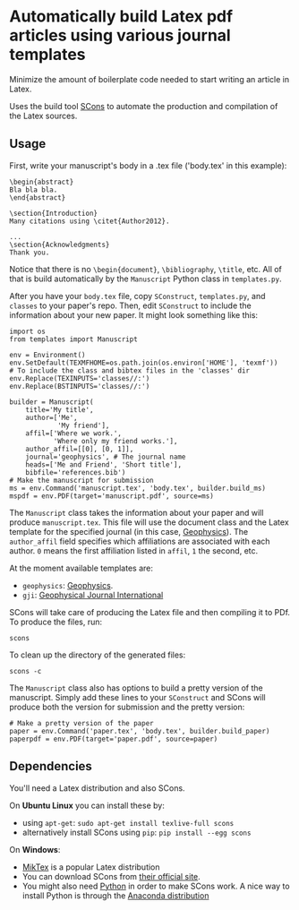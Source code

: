 # Automatically build Latex pdf articles using various journal templates

Minimize the amount of boilerplate code
needed to start writing an article in Latex.

Uses the build tool [SCons](http://www.scons.org/) to automate the
production and compilation of the Latex sources.

## Usage

First, write your manuscript's body in a .tex file ('body.tex' in this
example):

    \begin{abstract}
    Bla bla bla.
    \end{abstract}

    \section{Introduction}
    Many citations using \citet{Author2012}.

    ...
    \section{Acknowledgments}
    Thank you.

Notice that there is no `\begin{document}`, `\bibliography`, `\title`, etc.
All of that is build automatically by the `Manuscript` Python class in
`templates.py`.

After you have your `body.tex` file, copy `SConstruct`, `templates.py`, and
`classes` to your paper's repo. Then, edit `SConstruct` to include the
information about your new paper. It might look something like this:

    import os
    from templates import Manuscript

    env = Environment()
    env.SetDefault(TEXMFHOME=os.path.join(os.environ['HOME'], 'texmf'))
    # To include the class and bibtex files in the 'classes' dir
    env.Replace(TEXINPUTS='classes//:')
    env.Replace(BSTINPUTS='classes//:')

    builder = Manuscript(
        title='My title',
        author=['Me',
                'My friend'],
        affil=['Where we work.',
               'Where only my friend works.'],
        author_affil=[[0], [0, 1]],
        journal='geophysics', # The journal name
        heads=['Me and Friend', 'Short title'],
        bibfile='references.bib')
    # Make the manuscript for submission
    ms = env.Command('manuscript.tex', 'body.tex', builder.build_ms)
    mspdf = env.PDF(target='manuscript.pdf', source=ms)

The `Manuscript` class takes the information about your paper and will produce
`manuscript.tex`. This file will use the document class and the Latex template
for the specified journal (in this case,
[Geophysics](http://library.seg.org/journal/gpysa7)).
The `author_affil` field specifies which affiliations are associated with each
author. `0` means the first affiliation listed in `affil`, `1` the second, etc.

At the moment available templates are:

* `geophysics`: [Geophysics](http://library.seg.org/journal/gpysa7).
* `gji`: [Geophysical Journal International](http://gji.oxfordjournals.org/)

SCons will take care of producing the Latex file and then compiling it to PDf.
To produce the files, run:

    scons

To clean up the directory of the generated files:

    scons -c

The `Manuscript` class also has options to build a pretty version of the
manuscript. Simply add these lines to your `SConstruct` and SCons will produce
both the version for submission and the pretty version:

    # Make a pretty version of the paper
    paper = env.Command('paper.tex', 'body.tex', builder.build_paper)
    paperpdf = env.PDF(target='paper.pdf', source=paper)

## Dependencies

You'll need a Latex distribution and also SCons.

On **Ubuntu Linux** you can install these by:

* using `apt-get`: `sudo apt-get install texlive-full scons`
* alternatively install SCons using `pip`: `pip install --egg scons`

On **Windows**:

* [MikTex](http://miktex.org/) is a popular Latex distribution
* You can download SCons from [their official site](http://www.scons.org/).
* You might also need [Python](http://www.python.org/) in order to make SCons
  work. A nice way to install Python is through the
  [Anaconda distribution](https://store.continuum.io/cshop/anaconda/)
